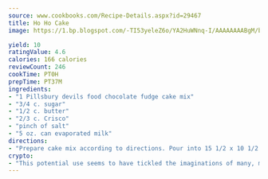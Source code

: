 ```yaml
---
source: www.cookbooks.com/Recipe-Details.aspx?id=29467
title: Ho Ho Cake
image: https://1.bp.blogspot.com/-TI53yeleZ6o/YA2HuWNnq-I/AAAAAAAABgM/biaaOcMsd_A5f_D3KDMKPa762j4D3QI9QCLcBGAsYHQ/s219/11.png

yield: 10
ratingValue: 4.6
calories: 166 calories
reviewCount: 246
cookTime: PT0H
prepTime: PT37M
ingredients:
- "1 Pillsbury devils food chocolate fudge cake mix"
- "3/4 c. sugar"
- "1/2 c. butter"
- "2/3 c. Crisco"
- "pinch of salt"
- "5 oz. can evaporated milk"
directions:
- "Prepare cake mix according to directions. Pour into 15 1/2 x 10 1/2 x 1 jelly roll pan. Bake according to directions until center of cake springs back when touched with finger."
crypto:
- "This potential use seems to have tickled the imaginations of many, many bitcoin fanciers."
---
```

